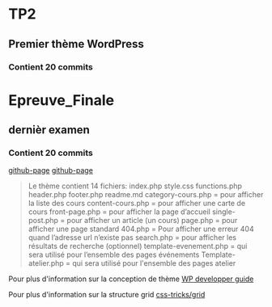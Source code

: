 # TP2
## Premier thème WordPress
### Contient 20 commits

# Epreuve_Finale
## dernièr examen
### Contient 20 commits

[github-page](https://github.com/AuriEcheand/theme-31w/tree/tp2)
[github-page](https://github.com/AuriEcheand/theme-31w/tree/epreuve_finale)

> Le thème contient 14 fichiers:
index.php
style.css
functions.php
header.php
footer.php
readme.md
category-cours.php = pour afficher la liste des cours
content-cours.php  = pour afficher une carte de cours
front-page.php  = pour afficher la page d’accueil
single-post.php = pour afficher un article (un cours)
page.php = pour afficher une page standard
404.php =  Pour afficher une erreur 404 quand l’adresse url n’existe pas
search.php = pour afficher les résultats de recherche (optionnel)
template-evenement.php = qui sera utilisé pour l’ensemble des pages événements
Template-atelier.php = qui sera utilisé pour l'ensemble des pages atelier


Pour plus d'information sur la conception de thème
[WP developper guide](https://developper.wordpress.org/theme)

Pour plus d'information sur la structure grid
[css-tricks/grid](https://css-tricks.com/snippets/css/complete-guide-grid/)
